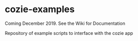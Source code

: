 # cozie-examples

Coming December 2019. See the Wiki for Documentation

Repository of example scripts to interface with the cozie app
